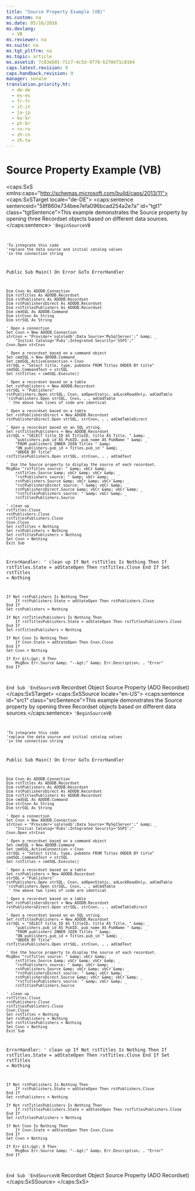 ```yaml
---
title: "Source Property Example (VB)"
ms.custom: na
ms.date: 05/16/2016
ms.devlang: 
  - VB
ms.reviewer: na
ms.suite: na
ms.tgt_pltfrm: na
ms.topic: article
ms.assetid: 7c83eb01-71c7-4c5d-9778-6270471c8164
caps.latest.revision: 9
caps.handback.revision: 9
manager: sonalm
translation.priority.ht: 
  - de-de
  - es-es
  - fr-fr
  - it-it
  - ja-jp
  - ko-kr
  - pt-br
  - ru-ru
  - zh-cn
  - zh-tw
---
```

# Source Property Example (VB)
<?xml version="1.0" encoding="utf-8"?>
<caps:SxS xmlns:caps="http://schemas.microsoft.com/build/caps/2013/11">
  <caps:SxSTarget locale="de-DE">
    <developerReferenceWithoutSyntaxDocument xsi:schemaLocation="http://ddue.schemas.microsoft.com/authoring/2003/5 http://dduestorage.blob.core.windows.net/ddueschema/developer.xsd" xmlns="http://ddue.schemas.microsoft.com/authoring/2003/5" xmlns:xlink="http://www.w3.org/1999/xlink" xmlns:xsi="http://www.w3.org/2001/XMLSchema-instance">
      <introduction>
        <para>
          <caps:sentence sentenceid="58f860e734bee7efa096bcad254a2e7a" id="tgt1" class="tgtSentence">This example demonstrates the <legacyLink xlink:href="a05ba2c9-2821-4343-8607-4de9b764ec91">Source</legacyLink> property by opening three <legacyLink xlink:href="ede1415f-c3df-4cc5-a05b-2576b2b84b60">Recordset</legacyLink> objects based on different data sources.</caps:sentence>
        </para>
        <code>'BeginSourceVB

    'To integrate this code
    'replace the data source and initial catalog values
    'in the connection string

Public Sub Main()
    On Error GoTo ErrorHandler

    Dim Cnxn As ADODB.Connection
    Dim rstTitles As ADODB.Recordset
    Dim rstPublishers As ADODB.Recordset
    Dim rstPublishersDirect As ADODB.Recordset
    Dim rstTitlesPublishers As ADODB.Recordset
    Dim cmdSQL As ADODB.Command
    Dim strCnxn As String
    Dim strSQL As String
    
    ' Open a connection
    Set Cnxn = New ADODB.Connection
    strCnxn = "Provider='sqloledb';Data Source='MySqlServer';" &amp; _
        "Initial Catalog='Pubs';Integrated Security='SSPI';"
    Cnxn.Open strCnxn
    
    ' Open a recordset based on a command object
    Set cmdSQL = New ADODB.Command
    Set cmdSQL.ActiveConnection = Cnxn
    strSQL = "Select title, type, pubdate FROM Titles ORDER BY title"
    cmdSQL.CommandText = strSQL
    Set rstTitles = cmdSQL.Execute()
    
    ' Open a recordset based on a table
    Set rstPublishers = New ADODB.Recordset
    strSQL = "Publishers"
    rstPublishers.Open strSQL, Cnxn, adOpenStatic, adLockReadOnly, adCmdTable
    'rstPublishers.Open strSQL, Cnxn, , , adCmdTable
     ' the above two lines of code are identical
    
    ' Open a recordset based on a table
    Set rstPublishersDirect = New ADODB.Recordset
    rstPublishersDirect.Open strSQL, strCnxn, , , adCmdTableDirect
    
    ' Open a recordset based on an SQL string.
    Set rstTitlesPublishers = New ADODB.Recordset
    strSQL = "SELECT title_ID AS TitleID, title AS Title, " &amp; _
        "publishers.pub_id AS PubID, pub_name AS PubName " &amp; _
        "FROM publishers INNER JOIN Titles " &amp; _
        "ON publishers.pub_id = Titles.pub_id " &amp; _
        "ORDER BY Title"
    rstTitlesPublishers.Open strSQL, strCnxn, , , adCmdText
    
    ' Use the Source property to display the source of each recordset.
    MsgBox "rstTitles source: " &amp; vbCr &amp; _
        rstTitles.Source &amp; vbCr &amp; vbCr &amp; _
        "rstPublishers source: " &amp; vbCr &amp; _
        rstPublishers.Source &amp; vbCr &amp; vbCr &amp; _
        "rstPublishersDirect source: " &amp; vbCr &amp; _
        rstPublishersDirect.Source &amp; vbCr &amp; vbCr &amp; _
        "rstTitlesPublishers source: " &amp; vbCr &amp; _
        rstTitlesPublishers.Source

    ' clean up
    rstTitles.Close
    rstPublishers.Close
    rstTitlesPublishers.Close
    Cnxn.Close
    Set rstTitles = Nothing
    Set rstPublishers = Nothing
    Set rstTitlesPublishers = Nothing
    Set Cnxn = Nothing
    Exit Sub
    
ErrorHandler:
    ' clean up
    If Not rstTitles Is Nothing Then
        If rstTitles.State = adStateOpen Then rstTitles.Close
    End If
    Set rstTitles = Nothing
    
    If Not rstPublishers Is Nothing Then
        If rstPublishers.State = adStateOpen Then rstPublishers.Close
    End If
    Set rstPublishers = Nothing
    
    If Not rstTitlesPublishers Is Nothing Then
        If rstTitlesPublishers.State = adStateOpen Then rstTitlesPublishers.Close
    End If
    Set rstTitlesPublishers = Nothing
    
    If Not Cnxn Is Nothing Then
        If Cnxn.State = adStateOpen Then Cnxn.Close
    End If
    Set Cnxn = Nothing
    
    If Err &lt;&gt; 0 Then
        MsgBox Err.Source &amp; "--&gt;" &amp; Err.Description, , "Error"
    End If
End Sub
'EndSourceVB</code>
      </introduction>
      <relatedTopics>
        <link xlink:href="ede1415f-c3df-4cc5-a05b-2576b2b84b60">Recordset Object</link>
        <link xlink:href="a05ba2c9-2821-4343-8607-4de9b764ec91">Source Property (ADO Recordset)</link>
      </relatedTopics>
    </developerReferenceWithoutSyntaxDocument>
  </caps:SxSTarget>
  <caps:SxSSource locale="en-US">
    <developerReferenceWithoutSyntaxDocument xsi:schemaLocation="http://ddue.schemas.microsoft.com/authoring/2003/5 http://dduestorage.blob.core.windows.net/ddueschema/developer.xsd" xmlns="http://ddue.schemas.microsoft.com/authoring/2003/5" xmlns:xlink="http://www.w3.org/1999/xlink" xmlns:xsi="http://www.w3.org/2001/XMLSchema-instance">
      <introduction>
        <para>
          <caps:sentence id="src1" class="srcSentence">This example demonstrates the <legacyLink xlink:href="a05ba2c9-2821-4343-8607-4de9b764ec91">Source</legacyLink> property by opening three <legacyLink xlink:href="ede1415f-c3df-4cc5-a05b-2576b2b84b60">Recordset</legacyLink> objects based on different data sources.</caps:sentence>
        </para>
        <code>'BeginSourceVB

    'To integrate this code
    'replace the data source and initial catalog values
    'in the connection string

Public Sub Main()
    On Error GoTo ErrorHandler

    Dim Cnxn As ADODB.Connection
    Dim rstTitles As ADODB.Recordset
    Dim rstPublishers As ADODB.Recordset
    Dim rstPublishersDirect As ADODB.Recordset
    Dim rstTitlesPublishers As ADODB.Recordset
    Dim cmdSQL As ADODB.Command
    Dim strCnxn As String
    Dim strSQL As String
    
    ' Open a connection
    Set Cnxn = New ADODB.Connection
    strCnxn = "Provider='sqloledb';Data Source='MySqlServer';" &amp; _
        "Initial Catalog='Pubs';Integrated Security='SSPI';"
    Cnxn.Open strCnxn
    
    ' Open a recordset based on a command object
    Set cmdSQL = New ADODB.Command
    Set cmdSQL.ActiveConnection = Cnxn
    strSQL = "Select title, type, pubdate FROM Titles ORDER BY title"
    cmdSQL.CommandText = strSQL
    Set rstTitles = cmdSQL.Execute()
    
    ' Open a recordset based on a table
    Set rstPublishers = New ADODB.Recordset
    strSQL = "Publishers"
    rstPublishers.Open strSQL, Cnxn, adOpenStatic, adLockReadOnly, adCmdTable
    'rstPublishers.Open strSQL, Cnxn, , , adCmdTable
     ' the above two lines of code are identical
    
    ' Open a recordset based on a table
    Set rstPublishersDirect = New ADODB.Recordset
    rstPublishersDirect.Open strSQL, strCnxn, , , adCmdTableDirect
    
    ' Open a recordset based on an SQL string.
    Set rstTitlesPublishers = New ADODB.Recordset
    strSQL = "SELECT title_ID AS TitleID, title AS Title, " &amp; _
        "publishers.pub_id AS PubID, pub_name AS PubName " &amp; _
        "FROM publishers INNER JOIN Titles " &amp; _
        "ON publishers.pub_id = Titles.pub_id " &amp; _
        "ORDER BY Title"
    rstTitlesPublishers.Open strSQL, strCnxn, , , adCmdText
    
    ' Use the Source property to display the source of each recordset.
    MsgBox "rstTitles source: " &amp; vbCr &amp; _
        rstTitles.Source &amp; vbCr &amp; vbCr &amp; _
        "rstPublishers source: " &amp; vbCr &amp; _
        rstPublishers.Source &amp; vbCr &amp; vbCr &amp; _
        "rstPublishersDirect source: " &amp; vbCr &amp; _
        rstPublishersDirect.Source &amp; vbCr &amp; vbCr &amp; _
        "rstTitlesPublishers source: " &amp; vbCr &amp; _
        rstTitlesPublishers.Source

    ' clean up
    rstTitles.Close
    rstPublishers.Close
    rstTitlesPublishers.Close
    Cnxn.Close
    Set rstTitles = Nothing
    Set rstPublishers = Nothing
    Set rstTitlesPublishers = Nothing
    Set Cnxn = Nothing
    Exit Sub
    
ErrorHandler:
    ' clean up
    If Not rstTitles Is Nothing Then
        If rstTitles.State = adStateOpen Then rstTitles.Close
    End If
    Set rstTitles = Nothing
    
    If Not rstPublishers Is Nothing Then
        If rstPublishers.State = adStateOpen Then rstPublishers.Close
    End If
    Set rstPublishers = Nothing
    
    If Not rstTitlesPublishers Is Nothing Then
        If rstTitlesPublishers.State = adStateOpen Then rstTitlesPublishers.Close
    End If
    Set rstTitlesPublishers = Nothing
    
    If Not Cnxn Is Nothing Then
        If Cnxn.State = adStateOpen Then Cnxn.Close
    End If
    Set Cnxn = Nothing
    
    If Err &lt;&gt; 0 Then
        MsgBox Err.Source &amp; "--&gt;" &amp; Err.Description, , "Error"
    End If
End Sub
'EndSourceVB</code>
      </introduction>
      <relatedTopics>
        <link xlink:href="ede1415f-c3df-4cc5-a05b-2576b2b84b60">Recordset Object</link>
        <link xlink:href="a05ba2c9-2821-4343-8607-4de9b764ec91">Source Property (ADO Recordset)</link>
      </relatedTopics>
    </developerReferenceWithoutSyntaxDocument>
  </caps:SxSSource>
</caps:SxS>